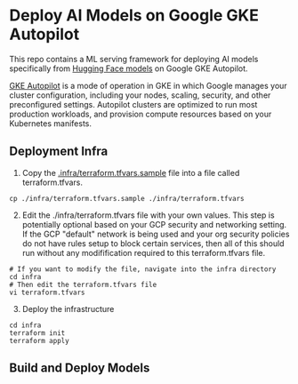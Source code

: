# Deploy AI Models on Google GKE Autopilot

This repo contains a ML serving framework for deploying AI models specifically from [Hugging Face models](https://huggingface.co/models) on Google GKE Autopilot. 

[GKE Autopilot](https://cloud.google.com/kubernetes-engine/docs/concepts/autopilot-overview) is a mode of operation in GKE in which Google manages your cluster configuration, including your nodes, scaling, security, and other preconfigured settings. Autopilot clusters are optimized to run most production workloads, and provision compute resources based on your Kubernetes manifests.

## Deployment Infra

1. Copy the [.infra/terraform.tfvars.sample](./infra/terraform.tfvars.sample) file into a file called terraform.tfvars.

```
cp ./infra/terraform.tfvars.sample ./infra/terraform.tfvars
```

2. Edit the ./infra/terraform.tfvars file with your own values. This step is potentially optional based on your GCP security and networking setting. If the GCP "default" network is being used and your org security policies do not have rules setup to block certain services, then all of this should run without any modifification required to this terraform.tfvars file.

```
# If you want to modify the file, navigate into the infra directory
cd infra
# Then edit the terraform.tfvars file
vi terraform.tfvars
```

3. Deploy the infrastructure

```
cd infra
terraform init
terraform apply
```

## Build and Deploy Models







